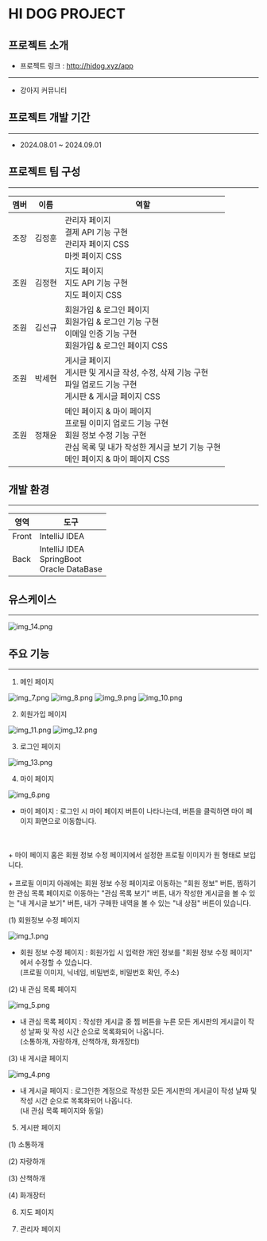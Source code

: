 <h1>HI DOG PROJECT</h1>

<h2>프로젝트 소개</h2>

- 프로젝트 링크 : http://hidog.xyz/app
--------------------------------------------------------

* 강아지 커뮤니티

<h2>프로젝트 개발 기간</h2>

---------------------------------------------------------

* 2024.08.01 ~ 2024.09.01

<h2>프로젝트 팀 구성</h2>

--------------------------------------------------------

<table class="member">
    <thead>
        <tr>
            <th>멤버</th>
            <th>이름</th>
            <th>역할</th>
        </tr>
    </thead>
    <tbody>
        <tr>
            <td>조장</td>
            <td>김정훈</td>
            <td>관리자 페이지
                <br>
                결제 API 기능 구현
                <br>
                관리자 페이지 CSS
                <br>
                마켓 페이지 CSS
            </td>
        </tr>
        <tr>
            <td>조원</td>
            <td>김정현</td>
            <td>지도 페이지
                <br>
                지도 API 기능 구현
                <br>
                지도 페이지 CSS
            </td>
        </tr>
        <tr>
            <td>조원</td>
            <td>김선규</td>
            <td> 회원가입 & 로그인 페이지
                <br>
                회원가입 & 로그인 기능 구현
                <br>
               이메일 인증 기능 구현
                <br>
                회원가입 & 로그인 페이지 CSS
            </td>
        </tr>
        <tr>
            <td>조원</td>
            <td>박세현</td>
            <td>게시글 페이지
                <br>
                게시판 및 게시글 작성, 수정, 삭제 기능 구현
                <br>
                파일 업로드 기능 구현
                <br>
                게시판 & 게시글 페이지 CSS
            </td>
        </tr>
        <tr>
            <td>조원</td>
            <td>정채윤</td>
            <td>메인 페이지 & 마이 페이지
                <br>
                프로필 이미지 업로드 기능 구현
                <br>
                회원 정보 수정 기능 구현
                <br>
                관심 목록 및 내가 작성한 게시글 보기 기능 구현
                <br>
                메인 페이지 & 마이 페이지 CSS
            </td>
        </tr>
    </tbody>
</table>

<h2>개발 환경</h2>

-------------------------------------------------------------
<table class="tool">
    <thead>
        <tr>
            <th>영역</th>
            <th>도구</th>
        </tr>
    </thead>
    <tbody>
        <tr>
            <td>Front</td>
            <td>IntelliJ IDEA</td>
        </tr>
        <tr>
            <td>Back</td>
            <td>IntelliJ IDEA
                <br>
                SpringBoot
                <br>
                Oracle DataBase
            </td>
        </tr>
    </tbody>
</table>

<h2>유스케이스</h2>

---------------------------------------------------------
![img_14.png](img_14.png)

<h2>주요 기능</h2>

--------------------------------------------------------

1. 메인 페이지

![img_7.png](img_7.png) 
![img_8.png](img_8.png)
![img_9.png](img_9.png)
![img_10.png](img_10.png)


2. 회원가입 페이지

![img_11.png](img_11.png)
![img_12.png](img_12.png)


3. 로그인 페이지

![img_13.png](img_13.png)


4. 마이 페이지

![img_6.png](img_6.png)

+ 마이 페이지 : 로그인 시 마이 페이지 버튼이 나타나는데, 버튼을 클릭하면 마이 페이지 화면으로 이동합니다.
<br>
<br>
+ 마이 페이지 홈은 회원 정보 수정 페이지에서 설정한 프로필 이미지가 원 형태로 보입니다.
<br>
<br>
+ 프로필 이미지 아래에는 회원 정보 수정 페이지로 이동하는 "회원 정보" 버튼, 찜하기 한 관심 목록 페이지로 이동하는 "관심 목록 보기" 버튼, 내가 작성한 게시글을 볼 수 있는 "내 게시글 보기" 버튼, 내가 구매한 내역을 볼 수 있는 "내 상점" 버튼이 있습니다.
<br>

(1) 회원정보 수정 페이지

![img_1.png](img_1.png)

+ 회원 정보 수정 페이지 : 회원가입 시 입력한 개인 정보를 "회원 정보 수정 페이지" 에서 수정할 수 있습니다. 
<br> (프로필 이미지, 닉네임, 비밀번호, 비밀번호 확인, 주소)

(2) 내 관심 목록 페이지

![img_5.png](img_5.png)

+ 내 관심 목록 페이지 : 작성한 게시글 중 찜 버튼을 누른 모든 게시판의 게시글이 작성 날짜 및 작성 시간 순으로 목록화되어 나옵니다.
<br> (소통하개, 자랑하개, 산책하개, 화개장터)

(3) 내 게시글 페이지

![img_4.png](img_4.png)

+ 내 게시글 페이지 : 로그인한 계정으로 작성한 모든 게시판의 게시글이 작성 날짜 및 작성 시간 순으로 목록화되어 나옵니다.
<br> (내 관심 목록 페이지와 동일)

5. 게시판 페이지

(1) 소통하개

(2) 자랑하개

(3) 산책하개

(4) 화개장터

6. 지도 페이지


7. 관리자 페이지